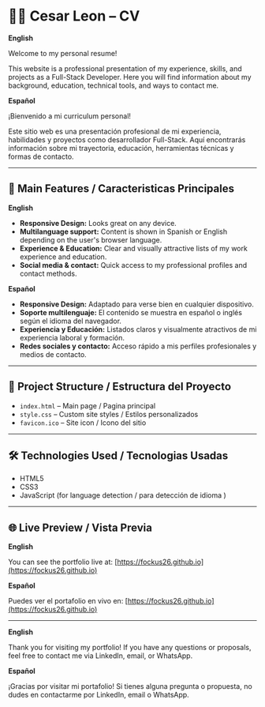 # 🧑🏻 Cesar Leon – CV

**English**

Welcome to my personal resume!

This website is a professional presentation of my experience, skills, and projects as a Full-Stack Developer. Here you will find information about my background, education, technical tools, and ways to contact me.

**Español**

¡Bienvenido a mi curriculum personal!

Este sitio web es una presentación profesional de mi experiencia, habilidades y proyectos como desarrollador Full-Stack. Aquí encontrarás información sobre mi trayectoria, educación, herramientas técnicas y formas de contacto.

---

## 🚀 Main Features / Caracteristicas Principales

**English**

- **Responsive Design:** Looks great on any device.
- **Multilanguage support:** Content is shown in Spanish or English depending on the user's browser language.
- **Experience & Education:** Clear and visually attractive lists of my work experience and education.
- **Social media & contact:** Quick access to my professional profiles and contact methods.

**Español**

- **Responsive Design:** Adaptado para verse bien en cualquier dispositivo.
- **Soporte multilenguaje:** El contenido se muestra en español o inglés según el idioma del navegador.
- **Experiencia y Educación:** Listados claros y visualmente atractivos de mi experiencia laboral y formación.
- **Redes sociales y contacto:** Acceso rápido a mis perfiles profesionales y medios de contacto.

---

## 📁 Project Structure / Estructura del Proyecto

- `index.html` – Main page / Pagina principal
- `style.css` – Custom site styles / Estilos personalizados
- `favicon.ico` – Site icon / Icono del sitio

---

## 🛠️ Technologies Used / Tecnologias Usadas

- HTML5
- CSS3
- JavaScript (for language detection / para detección de idioma )

---

## 🌐 Live Preview / Vista Previa

**English**

You can see the portfolio live at: [https://fockus26.github.io](https://fockus26.github.io)

**Español**

Puedes ver el portafolio en vivo en: [https://fockus26.github.io](https://fockus26.github.io)

---

**English**

Thank you for visiting my portfolio! If you have any questions or proposals, feel free to contact me via LinkedIn, email, or WhatsApp.

**Español**

¡Gracias por visitar mi portafolio! Si tienes alguna pregunta o propuesta, no dudes en contactarme por LinkedIn, email o WhatsApp.
